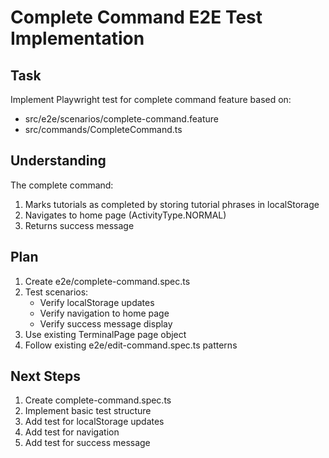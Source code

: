 # Complete Command E2E Test Implementation

## Task
Implement Playwright test for complete command feature based on:
- src/e2e/scenarios/complete-command.feature
- src/commands/CompleteCommand.ts

## Understanding
The complete command:
1. Marks tutorials as completed by storing tutorial phrases in localStorage
2. Navigates to home page (ActivityType.NORMAL)
3. Returns success message

## Plan
1. Create e2e/complete-command.spec.ts
2. Test scenarios:
   - Verify localStorage updates
   - Verify navigation to home page
   - Verify success message display
3. Use existing TerminalPage page object
4. Follow existing e2e/edit-command.spec.ts patterns

## Next Steps
1. Create complete-command.spec.ts
2. Implement basic test structure
3. Add test for localStorage updates
4. Add test for navigation
5. Add test for success message
